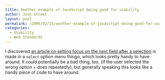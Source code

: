 ```yaml
---
title: Another example of JavaScript being good for usability
author: Josh Street
layout: post
permalink: /2006/02/15/another-example-of-javascript-being-good-for-usability/
categories:
  - Usability
  - Web Standards
---
```

I discovered [an article on setting focus on the next field after a selection][1] is made in a `select` option menu thingo, which looks pretty handy to have around. It *could* potentially be a bad thing, too, (if the user selected the wrong option + does repeatedly), but generally speaking this looks like a handy piece of code to have around.

 [1]: http://www.thecodebehind.com/code/javascript/examples/focusing-on-the-next-form-field-when-se.aspx